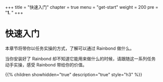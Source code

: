 +++
title = "快速入门"
chapter = true
menu = "get-start"
weight = 200
pre = "<b>1. </b>"
+++

# 快速入门

本章节将带你以任务实操的方式，了解可以通过 Rainbond 做什么。

当你安装好了 Rainbond 却不知道它能用来做什么的时候，请跟随这一系列任务动手实操，感受 Rainbond 带给你的价值。

{{% children showhidden="true" description="true" style="h3"  %}}
